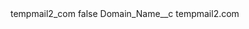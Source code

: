 <?xml version="1.0" encoding="UTF-8"?>
<CustomMetadata xmlns="http://soap.sforce.com/2006/04/metadata" xmlns:xsi="http://www.w3.org/2001/XMLSchema-instance" xmlns:xsd="http://www.w3.org/2001/XMLSchema">
    <label>tempmail2_com</label>
    <protected>false</protected>
    <values>
        <field>Domain_Name__c</field>
        <value xsi:type="xsd:string">tempmail2.com</value>
    </values>
</CustomMetadata>
